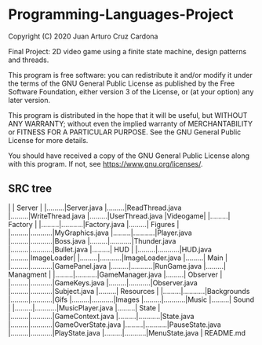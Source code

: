 # Programming-Languages-Project
Copyright (C) 2020 Juan Arturo Cruz Cardona

Final Project: 2D video game using a finite state machine, design patterns and threads.

This program is free software: you can redistribute it and/or modify
it under the terms of the GNU General Public License as published by
the Free Software Foundation, either version 3 of the License, or
(at your option) any later version.

This program is distributed in the hope that it will be useful,
but WITHOUT ANY WARRANTY; without even the implied warranty of
MERCHANTABILITY or FITNESS FOR A PARTICULAR PURPOSE.  See the
GNU General Public License for more details.

You should have received a copy of the GNU General Public License
along with this program.  If not, see <https://www.gnu.org/licenses/>.


## SRC tree
|
|  Server |
|.........|Server.java
|.........|ReadThread.java
|.........|WriteThread.java
|.........|UserThread.java
|Videogame|
|.........|  Factory  |
|.........|...........|Factory.java
|.........|  Figures  |
|.........|...........|MyGraphics.java
|.........|...........|Player.java
|.........|...........|Boss.java
|.........|...........|Thunder.java
|.........|...........|Bullet.java
|.........|    HUD    |
|.........|...........|HUD.java
|.........|ImageLoader|
|.........|...........|ImageLoader.java
|.........|    Main   |
|.........|...........|GamePanel.java
|.........|...........|RunGame.java
|.........| Managment |
|.........|...........|GameManager.java
|.........|  Observer |
|.........|...........|GameKeys.java
|.........|...........|Observer.java
|.........|...........|Subject.java
|.........| Resources |
|.........|...........|Backgrounds
|.........|...........|Gifs
|.........|...........|Images
|.........|...........|Music
|.........|   Sound   |
|.........|...........|MusicPlayer.java
|.........|   State   |
|.........|...........|GameContext.java
|.........|...........|State.java
|.........|...........|GameOverState.java
|.........|...........|PauseState.java
|.........|...........|PlayState.java
|.........|...........|MenuState.java
|  README.md